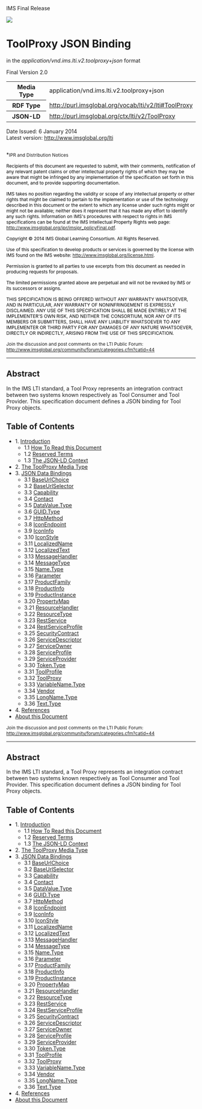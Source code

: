 
<div  class="status">
	IMS Final Release
</div>

![](http://www.imsglobal.org/images/imslogo.png)

ToolProxy JSON Binding
=====================
in the *application/vnd.ims.lti.v2.toolproxy+json*
format

<div class="subtitle">Final Version 2.0</div>  

</p>

<table class="mediaTypeProperties">
	<tr>
		<th>
			Media Type
		</th>
		<td>
			application/vnd.ims.lti.v2.toolproxy+json
		</td>
	</tr>
	<tr>
		<th>
			RDF Type
		</th>
		<td>
			<a href="../../../../../../../uml/purl.imsglobal.org/vocab/lti/v2/lti/index.html#ToolProxy">http://purl.imsglobal.org/vocab/lti/v2/lti#ToolProxy</a>
		</td>
	</tr>
	<tr>
		<th>
			JSON-LD
		</th>
		<td>
			<a href="context.json">http://purl.imsglobal.org/ctx/lti/v2/ToolProxy</a>
		</td>
	</tr>
</table>  

<p>
	
<div class="titlePageData">Date Issued: 6 January 2014</div>
<div class="titlePageData">Latest version: <a href="http://www.imsglobal.org/lti">http://www.imsglobal.org/lti</a></div>
<div class="legal" style="margin-top: 2em">
	
*<span style="font-size:9.0pt">IPR and Distribution Notices</span></b>

<p><span style="font-size:9.0pt;color:windowtext">Recipients of
this document are requested to submit, with their comments, notification of any
relevant patent claims or other intellectual property rights of which they may
be aware that might be infringed by any implementation of the specification set
forth in this document, and to provide supporting documentation.</span></p>

<p><span style="font-size:9.0pt;color:windowtext">IMS takes no
position regarding the validity or scope of any intellectual property or other
rights that might be claimed to pertain to the implementation or use of the
technology described in this document or the extent to which any license under
such rights might or might not be available; neither does it represent that it
has made any effort to identify any such rights. Information on IMS&#39;s
procedures with respect to rights in IMS specifications can be found at the IMS
Intellectual Property Rights web page: <a href="http://www.imsglobal.org/ipr/imsipr_policyFinal.pdf" target="_blank">http://www.imsglobal.org/ipr/<WBR>imsipr_policyFinal.pdf</a>.</span></p>

<p><span style="font-size:9.0pt;color:windowtext">Copyright © 2014 IMS Global Learning Consortium. All Rights Reserved.</span></p>

<p><span style="font-size:9.0pt;color:windowtext">Use of this
specification to develop products or services is governed by the license with
IMS found on the IMS website: <a href="http://www.imsglobal.org/license.html" target="_blank">http://www.imsglobal.org/<WBR>license.html</a>.</span></p>

<p><span style="font-size:9.0pt;color:windowtext">Permission is
granted to all parties to use excerpts from this document as needed in
producing requests for proposals.</span></p>

<p><span style="font-size:9.0pt;color:windowtext">The limited
permissions granted above are perpetual and will not be revoked by IMS or its
successors or assigns.</span></p>

<p><span style="font-size:9.0pt;color:windowtext">THIS
SPECIFICATION IS BEING OFFERED WITHOUT ANY WARRANTY WHATSOEVER, AND IN PARTICULAR,
ANY WARRANTY OF NONINFRINGEMENT IS EXPRESSLY DISCLAIMED. ANY USE OF THIS
SPECIFICATION SHALL BE MADE ENTIRELY AT THE IMPLEMENTER&#39;S OWN RISK, AND NEITHER
THE CONSORTIUM, NOR ANY OF ITS MEMBERS OR SUBMITTERS, SHALL HAVE ANY LIABILITY
WHATSOEVER TO ANY IMPLEMENTER OR THIRD PARTY FOR ANY DAMAGES OF ANY NATURE
WHATSOEVER, DIRECTLY OR INDIRECTLY, ARISING FROM THE USE OF THIS SPECIFICATION.</span></p>

<p>
	<span style="font-size:9.0pt">Join the discussion and post comments on the LTI Public Forum: <a href="http://www.imsglobal.org/community/forum/categories.cfm?catid=44" target="_blank">http://www.imsglobal.org/<wbr>community/forum/categories.<wbr>cfm?catid=44</a></span>
</p>
<hr>
<h2>
	Abstract
</h2>
<div>
	In the IMS LTI standard, a Tool Proxy represents an integration contract between two systems known respectively as Tool Consumer and Tool Provider. This specification document defines a JSON binding for Tool Proxy objects.
</div>
<h2>
	Table of Contents
</h2>
<ul class="toc">
	<li class="tocline">
		<span class="secno">1.</span> <a href="#Introduction">Introduction</a>
	</li>
	<li style="list-style: none">
		<ul class="toc">
			<li class="tocline">
				<span class="secno">1.1</span> <a href="#How_To_Read_this_Document">How To Read this Document</a>
			</li>
			<li class="tocline">
				<span class="secno">1.2</span> <a href="#Reserved_Terms">Reserved Terms</a>
			</li>
			<li class="tocline">
				<span class="secno">1.3</span> <a href="#The_JSON-LD_Context">The JSON-LD Context</a>
			</li>
		</ul>
	</li>
	<li class="tocline">
		<span class="secno">2.</span> <a href="#The_ToolProxy_Media_Type">The ToolProxy Media Type</a>
	</li>
	<li class="tocline">
		<span class="secno">3.</span> <a href="#JSON_Data_Bindings">JSON Data Bindings</a>
	</li>
	<li style="list-style: none">
		<ul class="toc">
			<li class="tocline">
				<span class="secno">3.1</span> <a href="#BaseUrlChoice">BaseUrlChoice</a>
			</li>
			<li class="tocline">
				<span class="secno">3.2</span> <a href="#BaseUrlSelector">BaseUrlSelector</a>
			</li>
			<li class="tocline">
				<span class="secno">3.3</span> <a href="#Capability">Capability</a>
			</li>
			<li class="tocline">
				<span class="secno">3.4</span> <a href="#Contact">Contact</a>
			</li>
			<li class="tocline">
				<span class="secno">3.5</span> <a href="#DataValue.Type">DataValue.Type</a>
			</li>
			<li class="tocline">
				<span class="secno">3.6</span> <a href="#GUID.Type">GUID.Type</a>
			</li>
			<li class="tocline">
				<span class="secno">3.7</span> <a href="#HttpMethod">HttpMethod</a>
			</li>
			<li class="tocline">
				<span class="secno">3.8</span> <a href="#IconEndpoint">IconEndpoint</a>
			</li>
			<li class="tocline">
				<span class="secno">3.9</span> <a href="#IconInfo">IconInfo</a>
			</li>
			<li class="tocline">
				<span class="secno">3.10</span> <a href="#IconStyle">IconStyle</a>
			</li>
			<li class="tocline">
				<span class="secno">3.11</span> <a href="#LocalizedName">LocalizedName</a>
			</li>
			<li class="tocline">
				<span class="secno">3.12</span> <a href="#LocalizedText">LocalizedText</a>
			</li>
			<li class="tocline">
				<span class="secno">3.13</span> <a href="#MessageHandler">MessageHandler</a>
			</li>
			<li class="tocline">
				<span class="secno">3.14</span> <a href="#MessageType">MessageType</a>
			</li>
			<li class="tocline">
				<span class="secno">3.15</span> <a href="#Name.Type">Name.Type</a>
			</li>
			<li class="tocline">
				<span class="secno">3.16</span> <a href="#Parameter">Parameter</a>
			</li>
			<li class="tocline">
				<span class="secno">3.17</span> <a href="#ProductFamily">ProductFamily</a>
			</li>
			<li class="tocline">
				<span class="secno">3.18</span> <a href="#ProductInfo">ProductInfo</a>
			</li>
			<li class="tocline">
				<span class="secno">3.19</span> <a href="#ProductInstance">ProductInstance</a>
			</li>
			<li class="tocline">
				<span class="secno">3.20</span> <a href="#PropertyMap">PropertyMap</a>
			</li>
			<li class="tocline">
				<span class="secno">3.21</span> <a href="#ResourceHandler">ResourceHandler</a>
			</li>
			<li class="tocline">
				<span class="secno">3.22</span> <a href="#ResourceType">ResourceType</a>
			</li>
			<li class="tocline">
				<span class="secno">3.23</span> <a href="#RestService">RestService</a>
			</li>
			<li class="tocline">
				<span class="secno">3.24</span> <a href="#RestServiceProfile">RestServiceProfile</a>
			</li>
			<li class="tocline">
				<span>3.25</span> <a href="#SecurityContract">SecurityContract</a>
			</li>
			<li class="tocline">
				<span class="secno">3.26</span> <a href="#ServiceDescriptor">ServiceDescriptor</a>
			</li>
			<li class="tocline">
				<span class="secno">3.27</span> <a href="#ServiceOwner">ServiceOwner</a>
			</li>
			<li class="tocline">
				<span class="secno">3.28</span> <a href="#ServiceProfile">ServiceProfile</a>
			</li>
			<li class="tocline">
				<span class="secno">3.29</span> <a href="#ServiceProvider">ServiceProvider</a>
			</li>
			<li class="tocline">
				<span class="secno">3.30</span> <a href="#Token.Type">Token.Type</a>
			</li>
			<li class="tocline">
				<span class="secno">3.31</span> <a href="#ToolProfile">ToolProfile</a>
			</li>
			<li class="tocline">
				<span class="secno">3.32</span> <a href="#ToolProxy">ToolProxy</a>
			</li>
			<li class="tocline">
				<span class="secno">3.33</span> <a href="#VariableName.Type">VariableName.Type</a>
			</li>
			<li class="tocline">
				<span class="secno">3.34</span> <a href="#Vendor">Vendor</a>
			</li>
			<li class="tocline">
				<span class="secno">3.35</span> <a href="#LongName.Type">LongName.Type</a>
			</li>
			<li class="tocline">
				<span class="secno">3.36</span> <a href="#Text.Type">Text.Type</a>
			</li>
		</ul>
	</li>
	<li class="tocline">
		<span class="secno">4.</span> <a href="#References">References</a>
	</li>
	<li class="tocline">
		<a href="#About_this_Document">About this Document</a>
	</li>
	<li style="list-style: none">
		<ul class="toc"></ul>
	</li>
</ul>
<p>
	<span style="font-size:9.0pt">Join the discussion and post comments on the LTI Public Forum: <a href="http://www.imsglobal.org/community/forum/categories.cfm?catid=44" target="_blank">http://www.imsglobal.org/<wbr>community/forum/categories.<wbr>cfm?catid=44</a></span>
</p>
<hr>
<h2>
	Abstract
</h2>
<div>
	In the IMS LTI standard, a Tool Proxy represents an integration contract between two systems known respectively as Tool Consumer and Tool Provider. This specification document defines a JSON binding for Tool Proxy objects.
</div>
<h2>
	Table of Contents
</h2>
<ul class="toc">
	<li class="tocline">
		<span class="secno">1.</span> <a href="#Introduction">Introduction</a>
	</li>
	<li style="list-style: none">
		<ul class="toc">
			<li class="tocline">
				<span class="secno">1.1</span> <a href="#How_To_Read_this_Document">How To Read this Document</a>
			</li>
			<li class="tocline">
				<span class="secno">1.2</span> <a href="#Reserved_Terms">Reserved Terms</a>
			</li>
			<li class="tocline">
				<span class="secno">1.3</span> <a href="#The_JSON-LD_Context">The JSON-LD Context</a>
			</li>
		</ul>
	</li>
	<li class="tocline">
		<span class="secno">2.</span> <a href="#The_ToolProxy_Media_Type">The ToolProxy Media Type</a>
	</li>
	<li class="tocline">
		<span class="secno">3.</span> <a href="#JSON_Data_Bindings">JSON Data Bindings</a>
	</li>
	<li style="list-style: none">
		<ul class="toc">
			<li class="tocline">
				<span class="secno">3.1</span> <a href="#BaseUrlChoice">BaseUrlChoice</a>
			</li>
			<li class="tocline">
				<span class="secno">3.2</span> <a href="#BaseUrlSelector">BaseUrlSelector</a>
			</li>
			<li class="tocline">
				<span class="secno">3.3</span> <a href="#Capability">Capability</a>
			</li>
			<li class="tocline">
				<span class="secno">3.4</span> <a href="#Contact">Contact</a>
			</li>
			<li class="tocline">
				<span class="secno">3.5</span> <a href="#DataValue.Type">DataValue.Type</a>
			</li>
			<li class="tocline">
				<span class="secno">3.6</span> <a href="#GUID.Type">GUID.Type</a>
			</li>
			<li class="tocline">
				<span class="secno">3.7</span> <a href="#HttpMethod">HttpMethod</a>
			</li>
			<li class="tocline">
				<span class="secno">3.8</span> <a href="#IconEndpoint">IconEndpoint</a>
			</li>
			<li class="tocline">
				<span class="secno">3.9</span> <a href="#IconInfo">IconInfo</a>
			</li>
			<li class="tocline">
				<span class="secno">3.10</span> <a href="#IconStyle">IconStyle</a>
			</li>
			<li class="tocline">
				<span class="secno">3.11</span> <a href="#LocalizedName">LocalizedName</a>
			</li>
			<li class="tocline">
				<span class="secno">3.12</span> <a href="#LocalizedText">LocalizedText</a>
			</li>
			<li class="tocline">
				<span class="secno">3.13</span> <a href="#MessageHandler">MessageHandler</a>
			</li>
			<li class="tocline">
				<span class="secno">3.14</span> <a href="#MessageType">MessageType</a>
			</li>
			<li class="tocline">
				<span class="secno">3.15</span> <a href="#Name.Type">Name.Type</a>
			</li>
			<li class="tocline">
				<span class="secno">3.16</span> <a href="#Parameter">Parameter</a>
			</li>
			<li class="tocline">
				<span class="secno">3.17</span> <a href="#ProductFamily">ProductFamily</a>
			</li>
			<li class="tocline">
				<span class="secno">3.18</span> <a href="#ProductInfo">ProductInfo</a>
			</li>
			<li class="tocline">
				<span class="secno">3.19</span> <a href="#ProductInstance">ProductInstance</a>
			</li>
			<li class="tocline">
				<span class="secno">3.20</span> <a href="#PropertyMap">PropertyMap</a>
			</li>
			<li class="tocline">
				<span class="secno">3.21</span> <a href="#ResourceHandler">ResourceHandler</a>
			</li>
			<li class="tocline">
				<span class="secno">3.22</span> <a href="#ResourceType">ResourceType</a>
			</li>
			<li class="tocline">
				<span class="secno">3.23</span> <a href="#RestService">RestService</a>
			</li>
			<li class="tocline">
				<span class="secno">3.24</span> <a href="#RestServiceProfile">RestServiceProfile</a>
			</li>
			<li class="tocline">
				<span>3.25</span> <a href="#SecurityContract">SecurityContract</a>
			</li>
			<li class="tocline">
				<span class="secno">3.26</span> <a href="#ServiceDescriptor">ServiceDescriptor</a>
			</li>
			<li class="tocline">
				<span class="secno">3.27</span> <a href="#ServiceOwner">ServiceOwner</a>
			</li>
			<li class="tocline">
				<span class="secno">3.28</span> <a href="#ServiceProfile">ServiceProfile</a>
			</li>
			<li class="tocline">
				<span class="secno">3.29</span> <a href="#ServiceProvider">ServiceProvider</a>
			</li>
			<li class="tocline">
				<span class="secno">3.30</span> <a href="#Token.Type">Token.Type</a>
			</li>
			<li class="tocline">
				<span class="secno">3.31</span> <a href="#ToolProfile">ToolProfile</a>
			</li>
			<li class="tocline">
				<span class="secno">3.32</span> <a href="#ToolProxy">ToolProxy</a>
			</li>
			<li class="tocline">
				<span class="secno">3.33</span> <a href="#VariableName.Type">VariableName.Type</a>
			</li>
			<li class="tocline">
				<span class="secno">3.34</span> <a href="#Vendor">Vendor</a>
			</li>
			<li class="tocline">
				<span class="secno">3.35</span> <a href="#LongName.Type">LongName.Type</a>
			</li>
			<li class="tocline">
				<span class="secno">3.36</span> <a href="#Text.Type">Text.Type</a>
			</li>
		</ul>
	</li>
	<li class="tocline">
		<span class="secno">4.</span> <a href="#References">References</a>
	</li>
	<li class="tocline">
		<a href="#About_this_Document">About this Document</a>
	</li>
	<li style="list-style: none">
		<ul class="toc"></ul>
	</li>
</ul>

